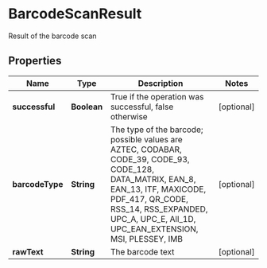 

# BarcodeScanResult

Result of the barcode scan
## Properties

Name | Type | Description | Notes
------------ | ------------- | ------------- | -------------
**successful** | **Boolean** | True if the operation was successful, false otherwise |  [optional]
**barcodeType** | **String** | The type of the barcode; possible values are AZTEC, CODABAR, CODE_39, CODE_93, CODE_128, DATA_MATRIX, EAN_8, EAN_13, ITF, MAXICODE, PDF_417, QR_CODE, RSS_14, RSS_EXPANDED, UPC_A, UPC_E, All_1D, UPC_EAN_EXTENSION, MSI, PLESSEY, IMB |  [optional]
**rawText** | **String** | The barcode text |  [optional]



